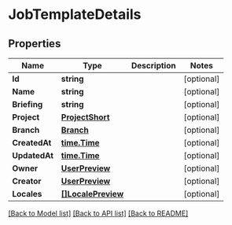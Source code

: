 # JobTemplateDetails

## Properties

Name | Type | Description | Notes
------------ | ------------- | ------------- | -------------
**Id** | **string** |  | [optional] 
**Name** | **string** |  | [optional] 
**Briefing** | **string** |  | [optional] 
**Project** | [**ProjectShort**](project_short.md) |  | [optional] 
**Branch** | [**Branch**](branch.md) |  | [optional] 
**CreatedAt** | [**time.Time**](time.Time.md) |  | [optional] 
**UpdatedAt** | [**time.Time**](time.Time.md) |  | [optional] 
**Owner** | [**UserPreview**](user_preview.md) |  | [optional] 
**Creator** | [**UserPreview**](user_preview.md) |  | [optional] 
**Locales** | [**[]LocalePreview**](locale_preview.md) |  | [optional] 

[[Back to Model list]](../README.md#documentation-for-models) [[Back to API list]](../README.md#documentation-for-api-endpoints) [[Back to README]](../README.md)


